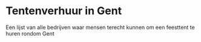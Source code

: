 # Tentenverhuur in Gent
Een lijst van alle bedrijven waar mensen terecht kunnen om een feesttent te huren rondom Gent
